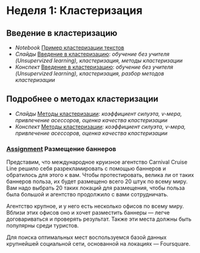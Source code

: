 # Неделя 1: Кластеризация
## Введение в кластеризацию
 * _Notebook_ [Пример кластеризации текстов](week_1/notebooks/TextsClusteringExample.ipynb)
 * _Слайды_ [Введение в кластеризацию](week_1/materials/1-1.Vvedenie_v_klasterizaciyu-Slides.pdf): _обучение без учителя (Unsupervized learning), кластеризация, методы кластеризации_
 * _Конспект_ [Введение в кластеризацию](week_1/materials/1-1.Vvedenie_v_klasterizaciyu.pdf): _обучение без учителя (Unsupervized learning), кластеризация, разбор методов кластеризации_

## Подробнее о методах кластеризации
 * _Слайды_ [Методы кластеризации](week_1/materials/1.2.Podrobnee_o_metodah_klasterizatsii_Slides.pdf): _коэффициент силуэта, v-мера, привлечение асессоров, оценка качества кластеризации_
 * _Конспект_ [Методы кластеризации](week_1/materials/1.2.Podrobnee_o_metodah_klasterizatsii.pdf): _коэффициент силуэта, v-мера, привлечение асессоров, оценка качества кластеризации_

### [Assignment](week_1/assignment_1/) Размещение баннеров
Представим, что международное круизное агентство Carnival Cruise Line решило себя разрекламировать с помощью баннеров и обратилось для этого к вам. Чтобы протестировать, велика ли от таких баннеров польза, их будет размещено всего 20 штук по всему миру. Вам надо выбрать 20 таких локаций для размещения, чтобы польза была большой и агентство продолжило с вами сотрудничать.

Агентство крупное, и у него есть несколько офисов по всему миру. Вблизи этих офисов оно и хочет разместить баннеры — легче договариваться и проверять результат. Также эти места должны быть популярны среди туристов.

Для поиска оптимальных мест воспользуемся базой данных крупнейшей социальной сети, основанной на локациях — Foursquare.
